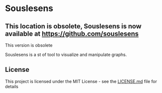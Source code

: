 # Souslesens



## This location is obsolete, Souslesens is now available at https://github.com/souslesens

This version is obsolete


Souslesens is a st of tool to visualize and manipulate graphs. 
## License

This project is licensed under the MIT License - see the [LICENSE.md](LICENSE.md) file for details


